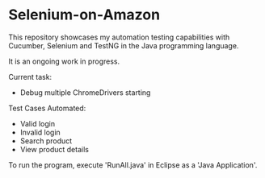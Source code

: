 # Selenium-on-Amazon
This repository showcases my automation testing capabilities with Cucumber, Selenium and TestNG in the Java programming language. 

It is an ongoing work in progress.

Current task: 
- Debug multiple ChromeDrivers starting

Test Cases Automated:
- Valid login
- Invalid login
- Search product
- View product details

To run the program, execute 'RunAll.java' in Eclipse as a 'Java Application'.
